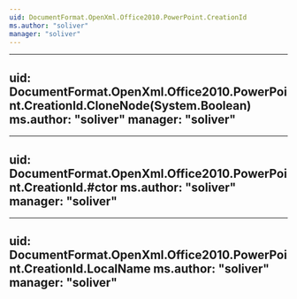 ```yaml
---
uid: DocumentFormat.OpenXml.Office2010.PowerPoint.CreationId
ms.author: "soliver"
manager: "soliver"
---
```


---
uid: DocumentFormat.OpenXml.Office2010.PowerPoint.CreationId.CloneNode(System.Boolean)
ms.author: "soliver"
manager: "soliver"
---

---
uid: DocumentFormat.OpenXml.Office2010.PowerPoint.CreationId.#ctor
ms.author: "soliver"
manager: "soliver"
---

---
uid: DocumentFormat.OpenXml.Office2010.PowerPoint.CreationId.LocalName
ms.author: "soliver"
manager: "soliver"
---
